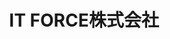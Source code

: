 ---
key: itforce
title: IT FORCE株式会社
category: demojam
order: 2
logo: /images/partners/itforce.png
website: 'https://www.itforce.co.jp/'
lang: ja
---